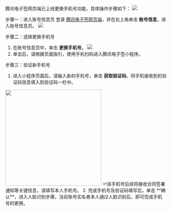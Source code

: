 腾讯电子签网页端已上线更换手机号功能，具体操作步骤如下：
![](https://qcloudimg.tencent-cloud.cn/raw/6dddf9704138067149c00c1ebdda76ac.png)

步骤一：进入账号信息页
登录 [腾讯电子签网页端](https://ess.tencent.cn/)，并在右上角单击 **账号信息**，进入账号信息页。
![](https://qcloudimg.tencent-cloud.cn/raw/23e65bd605ce864a4f97d76c2e5ddca9.png)

步骤二：选择更换手机号
1. 在账号信息页中，单击 **更换手机号**。
![](https://qcloudimg.tencent-cloud.cn/raw/e8f0611721ff4579fa6fa164ad840ea1.png)
2. 单击后，请根据页面指引，使用手机扫码进入腾讯电子签小程序。

步骤三：验证新手机号
1. 进入小程序页面后，请输入新的手机号，单击 **获取验证码**，将手机接收到的验证码信息填入到验证码一栏中。
<img style="width:300px; max-width: inherit;" src="https://qcloudimg.tencent-cloud.cn/raw/d767526195a0d9705c56986d547a4063.png" />
>!该手机号后续将接收合同签署通知等关键信息，请填写本人手机号。
2. 完成手机号及验证码填写后，单击 **确认**，进入人脸识别步骤，当前账号实名者本人通过人脸识别后，即可完成手机号的更换。

